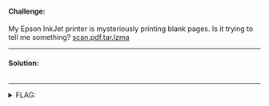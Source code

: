 #### Challenge:

My Epson InkJet printer is mysteriously printing blank pages. Is it trying to tell me something? [scan.pdf.tar.lzma](./scan.pdf.tar.lzma ":ignore")

---

#### Solution:

```bash
```

---

<details><summary>FLAG:</summary>

```
flag{watchoutforthepoisonedcoffee}
```

</details>
<br/>
